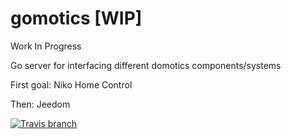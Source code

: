 # gomotics [WIP]

Work In Progress

Go server for interfacing different domotics components/systems

First goal: Niko Home Control

Then: Jeedom

[![Travis branch](https://img.shields.io/travis/mch1307/gomotics/master.svg)](https://travis-ci.org/mch1307/gomotics)